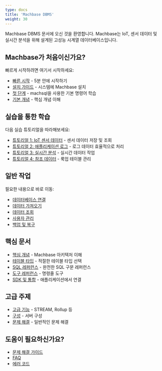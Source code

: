 ```yaml
---
type: docs
title: 'Machbase DBMS'
weight: 30
---
```


Machbase DBMS 문서에 오신 것을 환영합니다. Machbase는 IoT, 센서 데이터 및 실시간 분석을 위해 설계된 고성능 시계열 데이터베이스입니다.

## Machbase가 처음이신가요?

빠르게 시작하려면 여기서 시작하세요:

* [빠른 시작](./getting-started/quick-start/) - 5분 안에 시작하기
* [설치 가이드](./getting-started/installation/) - 시스템에 Machbase 설치
* [첫 단계](./getting-started/first-steps/) - machsql을 사용한 기본 명령어 학습
* [기본 개념](./getting-started/concepts/) - 핵심 개념 이해

## 실습을 통한 학습

다음 실습 튜토리얼을 따라해보세요:

* [튜토리얼 1: IoT 센서 데이터](./tutorials/iot-sensor-data/) - 센서 데이터 저장 및 조회
* [튜토리얼 2: 애플리케이션 로그](./tutorials/application-logs/) - 로그 데이터 효율적으로 처리
* [튜토리얼 3: 실시간 분석](./tutorials/realtime-analytics/) - 실시간 데이터 작업
* [튜토리얼 4: 참조 데이터](./tutorials/reference-data/) - 룩업 테이블 관리

## 일반 작업

필요한 내용으로 바로 이동:

* [데이터베이스 연결](./common-tasks/connecting/)
* [데이터 가져오기](./common-tasks/importing-data/)
* [데이터 조회](./common-tasks/querying/)
* [사용자 관리](./common-tasks/user-management/)
* [백업 및 복구](./common-tasks/backup-recovery/)

## 핵심 문서

* [핵심 개념](./core-concepts/) - Machbase 아키텍처 이해
* [테이블 타입](./table-types/) - 적절한 테이블 타입 선택
* [SQL 레퍼런스](./sql-reference/) - 완전한 SQL 구문 레퍼런스
* [도구 레퍼런스](./tools-reference/) - 명령줄 도구
* [SDK 및 통합](./sdk-integration/) - 애플리케이션에서 연결

## 고급 주제

* [고급 기능](./advanced-features/) - STREAM, Rollup 등
* [구성](./configuration/) - 서버 구성
* [문제 해결](./troubleshooting/) - 일반적인 문제 해결

## 도움이 필요하신가요?

* [문제 해결 가이드](./troubleshooting/)
* [FAQ](./troubleshooting/faq/)
* [에러 코드](./troubleshooting/error-codes/)
